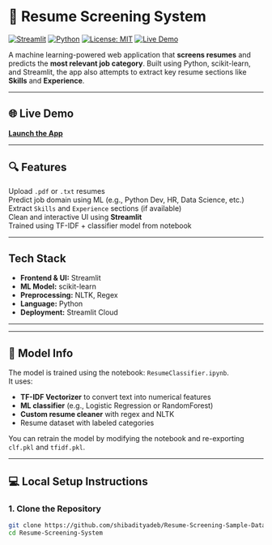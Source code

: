 # 📄 Resume Screening System

[![Streamlit](https://img.shields.io/badge/Built%20with-Streamlit-ff4b4b?logo=streamlit&logoColor=white)](https://streamlit.io/)
[![Python](https://img.shields.io/badge/Python-3.9+-blue.svg?logo=python)](https://www.python.org/)
[![License: MIT](https://img.shields.io/badge/License-MIT-green.svg)](LICENSE)
[![Live Demo](https://img.shields.io/badge/Live%20App-Visit-blue?logo=streamlit)](https://resume-screeningapp.streamlit.app/#predicted-category)

A machine learning-powered web application that **screens resumes** and predicts the **most relevant job category**. Built using Python, scikit-learn, and Streamlit, the app also attempts to extract key resume sections like **Skills** and **Experience**.

---

## 🌐 Live Demo

**[Launch the App](https://resume-screeningapp.streamlit.app/#predicted-category)**  

---

## 🔍 Features

 Upload `.pdf` or `.txt` resumes  
 Predict job domain using ML (e.g., Python Dev, HR, Data Science, etc.)  
 Extract `Skills` and `Experience` sections (if available)  
 Clean and interactive UI using **Streamlit**  
 Trained using TF-IDF + classifier model from notebook

---

## Tech Stack

- **Frontend & UI:** Streamlit
- **ML Model:** scikit-learn
- **Preprocessing:** NLTK, Regex
- **Language:** Python
- **Deployment:** Streamlit Cloud

---

---

## 🧠 Model Info

The model is trained using the notebook: `ResumeClassifier.ipynb`.  
It uses:

- **TF-IDF Vectorizer** to convert text into numerical features
- **ML classifier** (e.g., Logistic Regression or RandomForest)
- **Custom resume cleaner** with regex and NLTK
- Resume dataset with labeled categories

You can retrain the model by modifying the notebook and re-exporting `clf.pkl` and `tfidf.pkl`.

---

## 💻 Local Setup Instructions

### 1. Clone the Repository

```bash
git clone https://github.com/shibadityadeb/Resume-Screening-Sample-Dataset-.git
cd Resume-Screening-System

